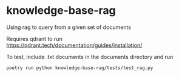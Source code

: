 # knowledge-base-rag
Using rag to query from a given set of documents

Requires qdrant to run 
https://qdrant.tech/documentation/guides/installation/

To test, include .txt documents in the documents directory and run
```
poetry run python knowledge-base-rag/tests/test_rag.py
```
